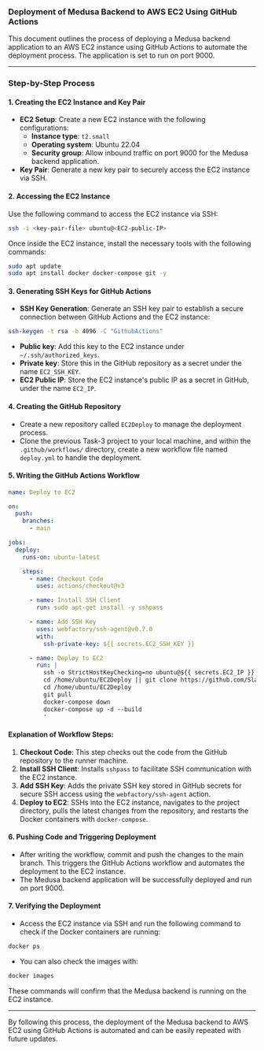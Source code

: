 ### Deployment of Medusa Backend to AWS EC2 Using GitHub Actions

This document outlines the process of deploying a Medusa backend application to an AWS EC2 instance using GitHub Actions to automate the deployment process. The application is set to run on port 9000.

---

### Step-by-Step Process

#### 1. **Creating the EC2 Instance and Key Pair**
- **EC2 Setup**: Create a new EC2 instance with the following configurations:
  - **Instance type**: `t2.small`
  - **Operating system**: Ubuntu 22.04
  - **Security group**: Allow inbound traffic on port 9000 for the Medusa backend application.
- **Key Pair**: Generate a new key pair to securely access the EC2 instance via SSH.

#### 2. **Accessing the EC2 Instance**
Use the following command to access the EC2 instance via SSH:

```bash
ssh -i <key-pair-file> ubuntu@<EC2-public-IP>
```

Once inside the EC2 instance, install the necessary tools with the following commands:

```bash
sudo apt update
sudo apt install docker docker-compose git -y
```

#### 3. **Generating SSH Keys for GitHub Actions**
- **SSH Key Generation**: Generate an SSH key pair to establish a secure connection between GitHub Actions and the EC2 instance:

```bash
ssh-keygen -t rsa -b 4096 -C "GithubActions"
```

- **Public key**: Add this key to the EC2 instance under `~/.ssh/authorized_keys`.
- **Private key**: Store this in the GitHub repository as a secret under the name `EC2_SSH_KEY`.
- **EC2 Public IP**: Store the EC2 instance's public IP as a secret in GitHub, under the name `EC2_IP`.

#### 4. **Creating the GitHub Repository**
- Create a new repository called `EC2Deploy` to manage the deployment process.
- Clone the previous Task-3 project to your local machine, and within the `.github/workflows/` directory, create a new workflow file named `deploy.yml` to handle the deployment.

#### 5. **Writing the GitHub Actions Workflow**

```yaml
name: Deploy to EC2

on:
  push:
    branches:
      - main

jobs:
  deploy:
    runs-on: ubuntu-latest

    steps:
      - name: Checkout Code
        uses: actions/checkout@v3

      - name: Install SSH Client
        run: sudo apt-get install -y sshpass

      - name: Add SSH Key
        uses: webfactory/ssh-agent@v0.7.0
        with:
          ssh-private-key: ${{ secrets.EC2_SSH_KEY }}

      - name: Deploy to EC2
        run: |
          ssh -o StrictHostKeyChecking=no ubuntu@${{ secrets.EC2_IP }} '
          cd /home/ubuntu/EC2Deploy || git clone https://github.com/SlayerK15/EC2Deploy.git /home/ubuntu/EC2Deploy
          cd /home/ubuntu/EC2Deploy
          git pull
          docker-compose down
          docker-compose up -d --build
          '
```

#### Explanation of Workflow Steps:
1. **Checkout Code**: This step checks out the code from the GitHub repository to the runner machine.
2. **Install SSH Client**: Installs `sshpass` to facilitate SSH communication with the EC2 instance.
3. **Add SSH Key**: Adds the private SSH key stored in GitHub secrets for secure SSH access using the `webfactory/ssh-agent` action.
4. **Deploy to EC2**: SSHs into the EC2 instance, navigates to the project directory, pulls the latest changes from the repository, and restarts the Docker containers with `docker-compose`.

#### 6. **Pushing Code and Triggering Deployment**
- After writing the workflow, commit and push the changes to the main branch. This triggers the GitHub Actions workflow and automates the deployment to the EC2 instance.
- The Medusa backend application will be successfully deployed and run on port 9000.

#### 7. **Verifying the Deployment**
- Access the EC2 instance via SSH and run the following command to check if the Docker containers are running:

```bash
docker ps
```

- You can also check the images with:

```bash
docker images
```

These commands will confirm that the Medusa backend is running on the EC2 instance.

---

By following this process, the deployment of the Medusa backend to AWS EC2 using GitHub Actions is automated and can be easily repeated with future updates.